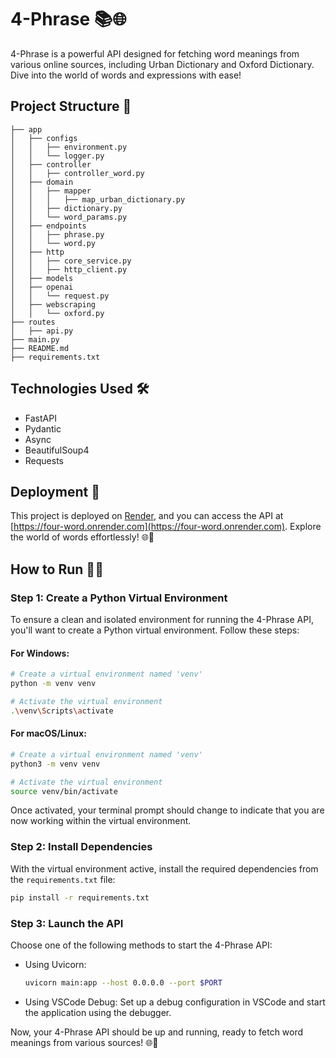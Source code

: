 # 4-Phrase 📚🌐

4-Phrase is a powerful API designed for fetching word meanings from various online sources, including Urban Dictionary and Oxford Dictionary. Dive into the world of words and expressions with ease!

## Project Structure 🌳

```
├── app
│   ├── configs
│   │   ├── environment.py
│   │   └── logger.py
│   ├── controller
│   │   ├── controller_word.py
│   ├── domain
│   │   ├── mapper
│   │   │   ├── map_urban_dictionary.py
│   │   ├── dictionary.py
│   │   └── word_params.py
│   ├── endpoints
│   │   ├── phrase.py
│   │   └── word.py
│   ├── http
│   │   ├── core_service.py
│   │   ├── http_client.py
│   ├── models
│   ├── openai
│   │   └── request.py
│   ├── webscraping
│   │   └── oxford.py
├── routes
│   ├── api.py
├── main.py
├── README.md
├── requirements.txt
```

## Technologies Used 🛠️
- FastAPI
- Pydantic
- Async
- BeautifulSoup4
- Requests

## Deployment 🚀
This project is deployed on [Render](https://render.com/), and you can access the API at [https://four-word.onrender.com](https://four-word.onrender.com). Explore the world of words effortlessly! 🌐📖

## How to Run 🏃‍♂️

### Step 1: Create a Python Virtual Environment

To ensure a clean and isolated environment for running the 4-Phrase API, you'll want to create a Python virtual environment. Follow these steps:

#### For Windows:
```bash
# Create a virtual environment named 'venv'
python -m venv venv

# Activate the virtual environment
.\venv\Scripts\activate
```

#### For macOS/Linux:
```bash
# Create a virtual environment named 'venv'
python3 -m venv venv

# Activate the virtual environment
source venv/bin/activate
```

Once activated, your terminal prompt should change to indicate that you are now working within the virtual environment.

### Step 2: Install Dependencies

With the virtual environment active, install the required dependencies from the `requirements.txt` file:

```bash
pip install -r requirements.txt
```

### Step 3: Launch the API

Choose one of the following methods to start the 4-Phrase API:

- Using Uvicorn:
  ```bash
  uvicorn main:app --host 0.0.0.0 --port $PORT
  ```

- Using VSCode Debug: Set up a debug configuration in VSCode and start the application using the debugger.

Now, your 4-Phrase API should be up and running, ready to fetch word meanings from various sources! 🌐📖